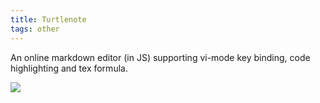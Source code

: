 ```yaml
---
title: Turtlenote
tags: other
---
```


An online markdown editor (in JS) supporting vi-mode key binding, code highlighting and tex formula.

[![](http://i.imgur.com/E6Ar5bs.png)](http://scturtle.me/turtlenote/)
